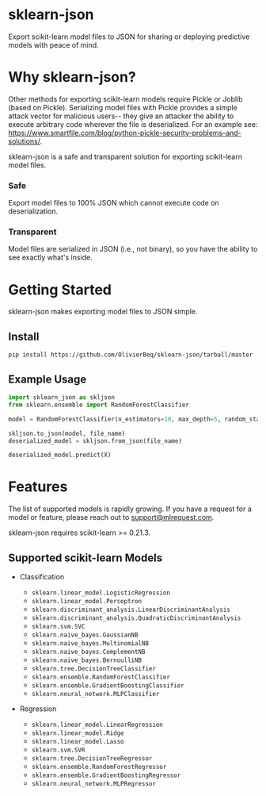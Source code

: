 # sklearn-json
Export scikit-learn model files to JSON for sharing or deploying predictive models with peace of mind.

# Why sklearn-json?
Other methods for exporting scikit-learn models require Pickle or Joblib (based on Pickle). Serializing model files with Pickle provides a simple attack vector for malicious users-- they give an attacker the ability to execute arbitrary code wherever the file is deserialized. For an example see: https://www.smartfile.com/blog/python-pickle-security-problems-and-solutions/.

sklearn-json is a safe and transparent solution for exporting scikit-learn model files.

### Safe
Export model files to 100% JSON which cannot execute code on deserialization.

### Transparent
Model files are serialized in JSON (i.e., not binary), so you have the ability to see exactly what's inside.

# Getting Started

sklearn-json makes exporting model files to JSON simple.

## Install
```
pip install https://github.com/OlivierBeq/sklearn-json/tarball/master
```
## Example Usage

```python
import sklearn_json as skljson
from sklearn.ensemble import RandomForestClassifier

model = RandomForestClassifier(n_estimators=10, max_depth=5, random_state=0).fit(X, y)

skljson.to_json(model, file_name)
deserialized_model = skljson.from_json(file_name)

deserialized_model.predict(X)
```

# Features
The list of supported models is rapidly growing. If you have a request for a model or feature, please reach out to support@mlrequest.com.

sklearn-json requires scikit-learn >= 0.21.3.

## Supported scikit-learn Models

* Classification
    * `sklearn.linear_model.LogisticRegression`
    * `sklearn.linear_model.Perceptron`
    * `sklearn.discriminant_analysis.LinearDiscriminantAnalysis`
    * `sklearn.discriminant_analysis.QuadraticDiscriminantAnalysis`
    * `sklearn.svm.SVC`
    * `sklearn.naive_bayes.GaussianNB`
    * `sklearn.naive_bayes.MultinomialNB`
    * `sklearn.naive_bayes.ComplementNB`
    * `sklearn.naive_bayes.BernoulliNB`
    * `sklearn.tree.DecisionTreeClassifier`
    * `sklearn.ensemble.RandomForestClassifier`
    * `sklearn.ensemble.GradientBoostingClassifier`
    * `sklearn.neural_network.MLPClassifier`

* Regression
    * `sklearn.linear_model.LinearRegression`
    * `sklearn.linear_model.Ridge`
    * `sklearn.linear_model.Lasso`
    * `sklearn.svm.SVR`
    * `sklearn.tree.DecisionTreeRegressor`
    * `sklearn.ensemble.RandomForestRegressor`
    * `sklearn.ensemble.GradientBoostingRegressor`
    * `sklearn.neural_network.MLPRegressor`

